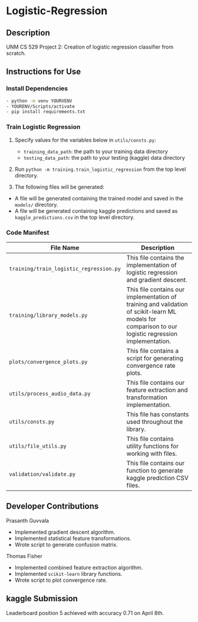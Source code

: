 # Logistic-Regression

## Description

UNM CS 529 Project 2: Creation of logistic regression classifier from scratch.

## Instructions for Use

### Install Dependencies
```bash
- python -m venv YOURVENV
- YOURENV/Scripts/activate
- pip install requirements.txt
```

### Train Logistic Regression

1. Specify values for the variables below in `utils/consts.py`:
   - `training_data_path`: the path to your training data directory
   - `testing_data_path`: the path to your testing (kaggle) data directory

2. Run `python -m training.train_logistic_regression` from the top level directory.

3. The following files will be generated:
- A file will be generated containing the trained model and saved in the `models/` directory.
- A file will be generated containing kaggle predictions and saved as `kaggle_predictions.csv` in the top level directory.


### Code Manifest
| File Name | Description |
| --- | --- |
| `training/train_logistic_regression.py` | This file contains the implementation of logistic regression and gradient descent. |
| `training/library_models.py` | This file contains our implementation of training and validation of scikit-learn ML models for comparison to our logistic regression implementation.  |
| `plots/convergence_plots.py` | This file contains a script for generating convergence rate plots.  |
| `utils/process_audio_data.py` | This file contains our feature extraction and transformation implementation.  |
| `utils/consts.py` | This file has constants used throughout the library.  |
| `utils/file_utils.py` | This file contains utility functions for working with files. |
| `validation/validate.py` | This file contains our function to generate kaggle prediction CSV files. |


## Developer Contributions

Prasanth Guvvala
- Implemented gradient descent algorithm.
- Implemented statistical feature transformations.
- Wrote script to generate confusion matrix.

Thomas Fisher
- Implemented combined feature extraction algorithm.
- Implemented `scikit-learn` library functions.
- Wrote script to plot convergence rate.

## kaggle Submission

Leaderboard position 5 achieved with accuracy 0.71 on April 8th.

